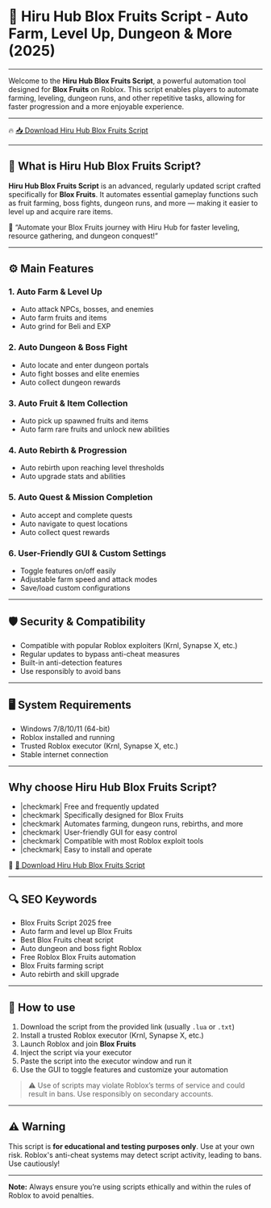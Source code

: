 # 🎯 Hiru Hub Blox Fruits Script - Auto Farm, Level Up, Dungeon & More (2025)

---

Welcome to the **Hiru Hub Blox Fruits Script**, a powerful automation tool designed for **Blox Fruits** on Roblox. This script enables players to automate farming, leveling, dungeon runs, and other repetitive tasks, allowing for faster progression and a more enjoyable experience.

---

🔥 [📥 Download Hiru Hub Blox Fruits Script](https://yourdownloadlink.com)

---

## 🧱 What is Hiru Hub Blox Fruits Script?

**Hiru Hub Blox Fruits Script** is an advanced, regularly updated script crafted specifically for **Blox Fruits**. It automates essential gameplay functions such as fruit farming, boss fights, dungeon runs, and more — making it easier to level up and acquire rare items.

🧠 “Automate your Blox Fruits journey with Hiru Hub for faster leveling, resource gathering, and dungeon conquest!”

---

## ⚙️ Main Features

### 1. Auto Farm & Level Up
- Auto attack NPCs, bosses, and enemies
- Auto farm fruits and items
- Auto grind for Beli and EXP

### 2. Auto Dungeon & Boss Fight
- Auto locate and enter dungeon portals
- Auto fight bosses and elite enemies
- Auto collect dungeon rewards

### 3. Auto Fruit & Item Collection
- Auto pick up spawned fruits and items
- Auto farm rare fruits and unlock new abilities

### 4. Auto Rebirth & Progression
- Auto rebirth upon reaching level thresholds
- Auto upgrade stats and abilities

### 5. Auto Quest & Mission Completion
- Auto accept and complete quests
- Auto navigate to quest locations
- Auto collect quest rewards

### 6. User-Friendly GUI & Custom Settings
- Toggle features on/off easily
- Adjustable farm speed and attack modes
- Save/load custom configurations

---

## 🛡️ Security & Compatibility

- Compatible with popular Roblox exploiters (Krnl, Synapse X, etc.)
- Regular updates to bypass anti-cheat measures
- Built-in anti-detection features
- Use responsibly to avoid bans

---

## 🖥️ System Requirements

- Windows 7/8/10/11 (64-bit)
- Roblox installed and running
- Trusted Roblox executor (Krnl, Synapse X, etc.)
- Stable internet connection

---

## Why choose Hiru Hub Blox Fruits Script?

- |checkmark| Free and frequently updated  
- |checkmark| Specifically designed for Blox Fruits  
- |checkmark| Automates farming, dungeon runs, rebirths, and more  
- |checkmark| User-friendly GUI for easy control  
- |checkmark| Compatible with most Roblox exploit tools  
- |checkmark| Easy to install and operate

🔗 [🚀 Download Hiru Hub Blox Fruits Script](https://yourdownloadlink.com)

---

## 🔍 SEO Keywords

- Blox Fruits Script 2025 free  
- Auto farm and level up Blox Fruits  
- Best Blox Fruits cheat script  
- Auto dungeon and boss fight Roblox  
- Free Roblox Blox Fruits automation  
- Blox Fruits farming script  
- Auto rebirth and skill upgrade

---

## 📝 How to use

1. Download the script from the provided link (usually `.lua` or `.txt`)  
2. Install a trusted Roblox executor (Krnl, Synapse X, etc.)  
3. Launch Roblox and join **Blox Fruits**  
4. Inject the script via your executor  
5. Paste the script into the executor window and run it  
6. Use the GUI to toggle features and customize your automation

> ⚠️ Use of scripts may violate Roblox’s terms of service and could result in bans. Use responsibly on secondary accounts.

---

## ⚠️ Warning

This script is **for educational and testing purposes only**. Use at your own risk. Roblox's anti-cheat systems may detect script activity, leading to bans. Use cautiously!

---

**Note:** Always ensure you’re using scripts ethically and within the rules of Roblox to avoid penalties.

